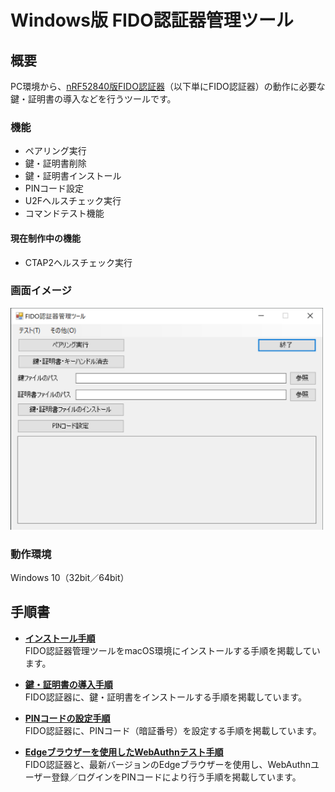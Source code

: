 # Windows版 FIDO認証器管理ツール

## 概要
PC環境から、[nRF52840版FIDO認証器](https://github.com/diverta/onecard-fido/tree/master/nRF5_SDK_v15.2.0)（以下単にFIDO認証器）の動作に必要な鍵・証明書の導入などを行うツールです。

### 機能
* ペアリング実行
* 鍵・証明書削除
* 鍵・証明書インストール
* PINコード設定
* U2Fヘルスチェック実行
* コマンドテスト機能

#### 現在制作中の機能
* CTAP2ヘルスチェック実行

### 画面イメージ
<img src="../assets/0002.png" width="500">

### 動作環境
Windows 10（32bit／64bit）

## 手順書

- <b>[インストール手順](INSTALLPRG.md)</b><br>
FIDO認証器管理ツールをmacOS環境にインストールする手順を掲載しています。

- <b>[鍵・証明書の導入手順](INSTALLKEYCRT.md)</b><br>
FIDO認証器に、鍵・証明書をインストールする手順を掲載しています。

- <b>[PINコードの設定手順](SETPIN.md)</b><br>
FIDO認証器に、PINコード（暗証番号）を設定する手順を掲載しています。

- <b>[Edgeブラウザーを使用したWebAuthnテスト手順](../../Research/FIDO_2_0/EDGETEST.md)</b><br>
FIDO認証器と、最新バージョンのEdgeブラウザーを使用し、WebAuthnユーザー登録／ログインをPINコードにより行う手順を掲載しています。
